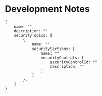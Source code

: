 <div class="align-center">

# Development Notes

</div>


```
{
    name: "",
    description: ""
    securityTopics: [
        {
            name: "" 
            securitySections: [
                name: "" 
                securityControls: [
                    securityControlId: ""
                    description: ""
                ]
            ]
        },
    ]
}
```

